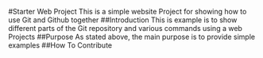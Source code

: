 #Starter Web Project
This is a simple website Project for showing how to use Git and Github together
##Introduction
This is example is to show different parts of the Git repository and various commands using a web Projects
##Purpose
As stated above, the main purpose is to provide simple examples
##How To Contribute